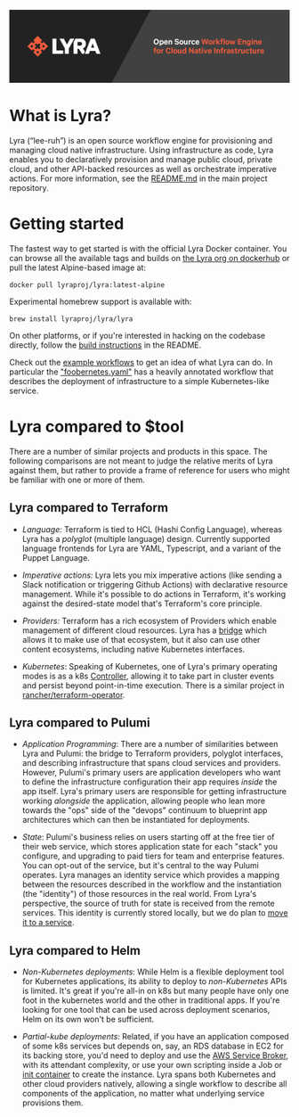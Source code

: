 ![Lyra logo](assets/lyrabanner.png)

# What is Lyra?
Lyra (“lee-ruh”) is an open source workflow engine for provisioning and managing cloud native infrastructure. Using infrastructure as code, Lyra enables you to declaratively provision and manage public cloud, private cloud, and other API-backed resources as well as orchestrate imperative actions. For more information, see the [README.md](https://github.com/lyraproj/lyra) in the main project repository.

# Getting started

The fastest way to get started is with the official Lyra Docker container. You can browse all the available tags and builds on [the Lyra org on dockerhub](https://hub.docker.com/r/lyraproj/lyra) or pull the latest Alpine-based image at:

```
docker pull lyraproj/lyra:latest-alpine
```

Experimental homebrew support is available with:

```
brew install lyraproj/lyra/lyra
```

On other platforms, or if you're interested in hacking on the codebase directly, follow the [build instructions](https://github.com/lyraproj/lyra#build) in the README.

Check out the [example workflows](https://github.com/lyraproj/lyra/tree/master/workflows) to get an idea of what Lyra can do. In particular the ["foobernetes.yaml"](https://github.com/lyraproj/lyra/blob/master/workflows/foobernetes.yaml) has a heavily annotated workflow that describes the deployment of infrastructure to a simple Kubernetes-like service.

# Lyra compared to $tool

There are a number of similar projects and products in this space. The following comparisons are not meant to judge the relative merits of Lyra against them, but rather to provide a frame of reference for users who might be familiar with one or more of them.

## Lyra compared to Terraform

- *Language:* Terraform is tied to HCL (Hashi Config Language), whereas Lyra has a _polyglot_ (multiple language) design. Currently supported language frontends for Lyra are YAML, Typescript, and a variant of the Puppet Language.

- *Imperative actions:* Lyra lets you mix imperative actions (like sending a Slack notification or triggering Github Actions) with declarative resource management. While it's possible to do actions in Terraform, it's working against the desired-state model that's Terraform's core principle.

- *Providers:* Terraform has a rich ecosystem of Providers which enable management of different cloud resources. Lyra has a [bridge](https://github.com/lyraproj/terraform-bridge) which allows it to make use of that ecosystem, but it also can use other content ecosystems, including native Kubernetes interfaces.

- *Kubernetes*: Speaking of Kubernetes, one of Lyra's primary operating modes is as a k8s [Controller](https://github.com/lyraproj/lyra#deploying-workflows-with-kubernetes), allowing it to take part in cluster events and persist beyond point-in-time execution. There is a similar project in [rancher/terraform-operator](https://github.com/rancher/terraform-operator).

## Lyra compared to Pulumi

- *Application Programming*: There are a number of similarities between Lyra and Pulumi: the bridge to Terraform providers, polyglot interfaces, and describing infrastructure that spans cloud services and providers. However, Pulumi's primary users are application developers who want to define the infrastructure configuration their app requires *inside* the app itself. Lyra's primary users are responsible for getting infrastructure working *alongside* the application, allowing people who lean more towards the "ops" side of the "devops" continuum to blueprint app architectures which can then be instantiated for deployments.

- *State*: Pulumi's business relies on users starting off at the free tier of their web service, which stores application state for each "stack" you configure, and upgrading to paid tiers for team and enterprise features. You can opt-out of the service, but it's central to the way Pulumi operates. Lyra manages an identity service which provides a mapping between the resources described in the workflow and the instantiation (the "identity") of those resources in the real world. From Lyra's perspective, the source of truth for state is received from the remote services. This identity is currently stored locally, but we do plan to [move it to a service](https://github.com/lyraproj/lyra/issues/57).

## Lyra compared to Helm

- *Non-Kubernetes deployments*: While Helm is a flexible deployment tool for Kubernetes applications, its ability to deploy to _non-Kubernetes_ APIs is limited. It's great if you're all-in on k8s but many people have only one foot in the kubernetes world and the other in traditional apps. If you're looking for one tool that can be used across deployment scenarios, Helm on its own won't be sufficient.

- *Partial-kube deployments*:  Related, if you have an application composed of some k8s services but depends on, say, an RDS database in EC2 for its backing store, you'd need to deploy and use the [AWS Service Broker](https://aws.amazon.com/partners/servicebroker/), with its attendant complexity, or use your own scripting inside a Job or [init container](https://kubernetes.io/docs/concepts/workloads/pods/init-containers/) to create the instance. Lyra spans both Kubernetes and other cloud providers natively, allowing a single workflow to describe all components of the application, no matter what underlying service provisions them.
